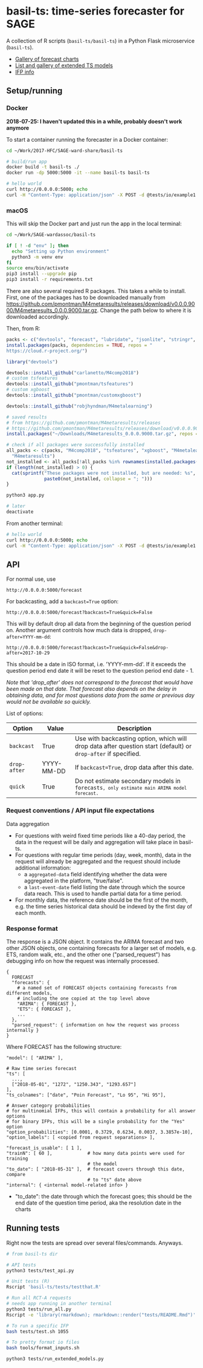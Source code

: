 # basil-ts: time-series forecaster for SAGE

A collection of R scripts (`basil-ts/basil-ts`) in a Python Flask microservice (`basil-ts`). 

- [Gallery of forecast charts](tests/README.md)
- [List and gallery of extended TS models](docs/list-of-models.md)
- [IFP info](docs/ifp-info.md)

## Setup/running

### Docker

**2018-07-25: I haven't updated this in a while, probably doesn't work anymore**

To start a container running the forecaster in a Docker container:

```bash
cd ~/Work/2017-HFC/SAGE-ward-share/basil-ts

# build/run app
docker build -t basil-ts ./ 
docker run -dp 5000:5000 -it --name basil-ts basil-ts

# hello world
curl http://0.0.0.0:5000; echo
curl -H "Content-Type: application/json" -X POST -d @tests/io/example1.json http://0.0.0.0:5000/forecast
```

### macOS

This will skip the Docker part and just run the app in the local terminal:

```bash
cd ~/Work/SAGE-wardassoc/basil-ts

if [ ! -d "env" ]; then
  echo "Setting up Python environment"
  python3 -m venv env
fi
source env/bin/activate
pip3 install --upgrade pip
pip3 install -r requirements.txt
```

There are also several required R packages. This takes a while to install. First, one of the packages has to be downloaded manually from https://github.com/pmontman/M4metaresults/releases/download/v0.0.0.9000/M4metaresults_0.0.0.9000.tar.gz. Change the path below to where it is downloaded accordingly. 

Then, from R:

```r
packs <- c("devtools", "forecast", "lubridate", "jsonlite", "stringr", "truncnorm")
install.packages(packs, dependencies = TRUE, repos = "
https://cloud.r-project.org/")

library("devtools")

devtools::install_github("carlanetto/M4comp2018")
# custom tsfeatures
devtools::install_github("pmontman/tsfeatures")
# custom xgboost
devtools::install_github("pmontman/customxgboost")

devtools::install_github("robjhyndman/M4metalearning")

# saved results
# from https://github.com/pmontman/M4metaresults/releases
# https://github.com/pmontman/M4metaresults/releases/download/v0.0.0.9000/M4metaresults_0.0.0.9000.tar.gz
install.packages("~/Downloads/M4metaresults_0.0.0.9000.tar.gz", repos = NULL, type = "source")

# check if all packages were successfully installed
all_packs <- c(packs, "M4comp2018", "tsfeatures", "xgboost", "M4metalearning", 
  "M4metaresults")
not_installed <- all_packs[!all_packs %in% rownames(installed.packages())]
if (length(not_installed) > 0) {
  cat(sprintf("These packages were not installed, but are needed: %s", 
              paste0(not_installed, collapse = "; ")))
}
```

```bash
python3 app.py

# later
deactivate
```

From another terminal:

```bash
# hello world
curl http://0.0.0.0:5000; echo
curl -H "Content-Type: application/json" -X POST -d @tests/io/example1.json http://0.0.0.0:5000/forecast
```

## API

For normal use, use 

```url
http://0.0.0.0:5000/forecast
```

For backcasting, add a `backcast=True` option:

```url
http://0.0.0.0:5000/forecast?backcast=True&quick=False
```

This will by default drop all data from the beginning of the question period on. Another argument controls how much data is dropped, `drop-after=YYYY-mm-dd`: 

```url
http://0.0.0.0:5000/forecast?backcast=True&quick=False&drop-after=2017-10-29
```

This should be a date in ISO format, i.e. 'YYYY-mm-dd'. If it exceeds the question period end date it will be reset to the question period end date - 1. 

*Note that 'drop_after' does not correspond to the forecast that would have been made on that date. That forecast also depends on the delay in obtaining data, and for most questions data from the same or previous day would not be available so quickly.*

List of options:

<table>
<thead>
<tr class="header">
<th>Option</th>
<th>Value</th>
<th>Description</th>
</tr>
</thead>
<tbody>
<tr class="odd">
<td><code>backcast</code></td>
<td>True</td>
<td>Use with backcasting option, which will drop data after question start (default) or <code>drop-after</code> if specified.</td>
</tr>
<tr class="even">
<td><code>drop-after</code></td>
<td>YYYY-MM-DD</td>
<td>If <code>backcast=True</code>, drop data after this date.</td>
</tr>
<tr class="odd">
<td><code>quick</code></td>
<td>True</td>
<td>Do not estimate secondary models in <code>forecasts<code>, only estimate main ARIMA model forecast.</td>
</tr>
</tbody>
</table>

### Request conventions / API input file expectations

Data aggregation

- For questions with weird fixed time periods like a 40-day period, the data in the request will be daily and aggregation will take place in basil-ts. 
- For questions with regular time periods (day, week, month), data in the request will already be aggregated and the request should include additional information: 
    - a `aggregated-data` field identifying whether the data were aggregated in the platform, "true/false".
    - a `last-event-date` field listing the date through which the source data reach. This is used to handle partial data for a time period. 
- For monthly data, the reference date should be the first of the month, e.g. the time series historical data should be indexed by the first day of each month. 


### Response format

The response is a JSON object. It contains the ARIMA forecast and two other JSON objects, one containing forecasts for a larger set of models, e.g. ETS, random walk, etc., and the other one ("parsed_request") has debugging info on how the request was internally processed. 

```
{
  FORECAST
  "forecasts": {
    # a named set of FORECAST objects containing forecasts from different models,
    # including the one copied at the top level above
    "ARIMA": { FORECAST },
    "ETS": { FORECAST },
    ...
  },
  "parsed_request": { information on how the request was process internally }
}
```

Where FORECAST has the following structure:

```
"model": [ "ARIMA" ],

# Raw time series forecast
"ts": [
  ...,
  ["2018-05-01", "1272", "1250.343", "1293.657"]
],
"ts_colnames": ["date", "Poin Forecast", "Lo 95", "Hi 95"],

# Answer category probabilities
# for multinomial IFPs, this will contain a probability for all answer options
# for binary IFPs, this will be a single probability for the "Yes" option
"option_probabilities": [0.0001, 0.3729, 0.6234, 0.0037, 3.3857e-10],
"option_labels": [ <copied from request separations> ],

"forecast_is_usable": [ 1 ], 
"trainN": [ 60 ],             # how many data points were used for training 
                              # the model
"to_date": [ "2018-05-31" ],  # forecast covers through this date, compare 
                              # to "ts" date above
"internal": { <internal model-related info> }
```

- "to_date": the date through which the forecast goes; this should be the end date of the question time period, aka the resolution date in the charts


## Running tests

Right now the tests are spread over several files/commands. Anyways.

```bash
# from basil-ts dir

# API tests
python3 tests/test_api.py

# Unit tests (R)
Rscript 'basil-ts/tests/testthat.R'

# Run all RCT-A requests
# needs app running in another terminal
python3 tests/run_all.py
Rscript -e 'library(rmarkdown); rmarkdown::render("tests/README.Rmd")'

# To run a specific IFP
bash tests/test.sh 1055

# To pretty format io files
bash tools/format_inputs.sh

python3 tests/run_extended_models.py
```

